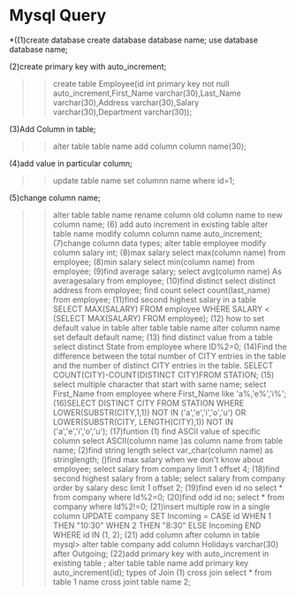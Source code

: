 # Mysql Query
*((1)create database
create database database name;
use database database name;

(2)create primary key with auto_increment;
>>create table Employee(id int primary key not null auto_increment,First_Name varchar(30),Last_Name varchar(30),Address varchar(30),Salary varchar(30),Department varchar(30));

(3)Add Column in table;
 >>alter table table name add column column name(30);

(4)add value in particular column;
>> update table name set columnn name  where id=1;

(5)change column name;
  >>alter table table name rename column old column name to new column name;
(6) add auto increment in existing table
 >> alter table name modify column column name auto_increment;
 (7)change column data types;
 alter table employee modify column salary int;
(8)max salary
>>select max(column name) from employee;
(8)min salary
>>select min(column name) from employee;
(9)find average salary;
>>select avg(column name) As averagesalary from employee;
(10)find distinct
>>select distinct address from employee;
find count
>>select count(last_name) from employee;
(11)find second highest salary in a table
>>SELECT MAX(SALARY) FROM employee WHERE SALARY < (SELECT MAX(SALARY) FROM employee);
(12) how to set default value in table 
>>alter table table name alter column name set default default name;
(13) find distinct value from a table
>>select  distinct State from employee where ID%2=0;
(14)Find the difference between the total number of CITY entries in the table and
 the number of distinct CITY entries in the table.
 >>SELECT COUNT(CITY)-COUNT(DISTINCT CITY)FROM STATION;
 (15) select multiple character that start with same name;
 >> select First_Name from employee where First_Name like 'a%,'e%','i%';
 (16)SELECT DISTINCT CITY FROM STATION WHERE LOWER(SUBSTR(CITY,1,1))
 NOT IN ('a','e','i','o','u') 
 OR LOWER(SUBSTR(CITY, LENGTH(CITY),1)) NOT IN ('a','e','i','o','u'); 
(17)funtion 
(1)  find ASCII value of specific column 
>>select ASCII(column name )as column name from table name;
(2)find string length
>>select var_char(column name) as stringlength;
()find max salary when we don't know about employee;
>>select salary from company limit 1 offset 4;
(18)find second highest salary from a table;
>>select salary from company order by salary desc limit 1 offset 2;
(19)find even id no
>>select * from company where Id%2=0;
(20)find odd id no;
select * from company where Id%2!=0;
(21)insert multiple row in a single column
>>UPDATE company
SET Incoming = CASE id WHEN 1 THEN "10:30" WHEN 2 THEN "8:30" ELSE Incoming END WHERE id IN (1, 2);
(21) add column after column in table 
>>mysql> alter table company add column Holidays  varchar(30) after Outgoing;
(22)add primary key  with auto_increment in existing table ;
>>alter table table name  add primary key auto_increment(id);
>>types of Join 
(1) cross join
>>select * from table 1 name cross joint table name 2;

